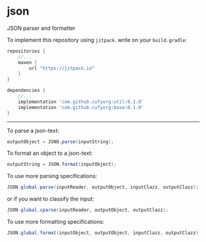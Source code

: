 # json
JSON parser and formatter

To implement this repository using `jitpack`. write on your `build.gradle`:

```gradle
repositories {
    //...
    maven {
        url "https://jitpack.io"
    }
}

dependencies {
    //...
    implementation 'com.github.cufyorg:util:0.1.0'
    implementation 'com.github.cufyorg:base:0.1.0'
}
```

-----

To parse a json-text:

```java
outputObject = JSNO.parse(inputString);
```

To format an object to a json-text:

```java
outputString = JSON.format(inputObject);
```

To use more parsing specifications:

```java
JSON.global.parse(inputReader, outputObject, inputClazz, outputClazz);
```
or if you want to classify the input:
```java
JSON.global.cparse(inputReader, outputObject, outputClazz);
```

To use more formatting specifications:

```java
JSON.global.format(inputObject, outputObject, inputClazz, outputClazz);
```
